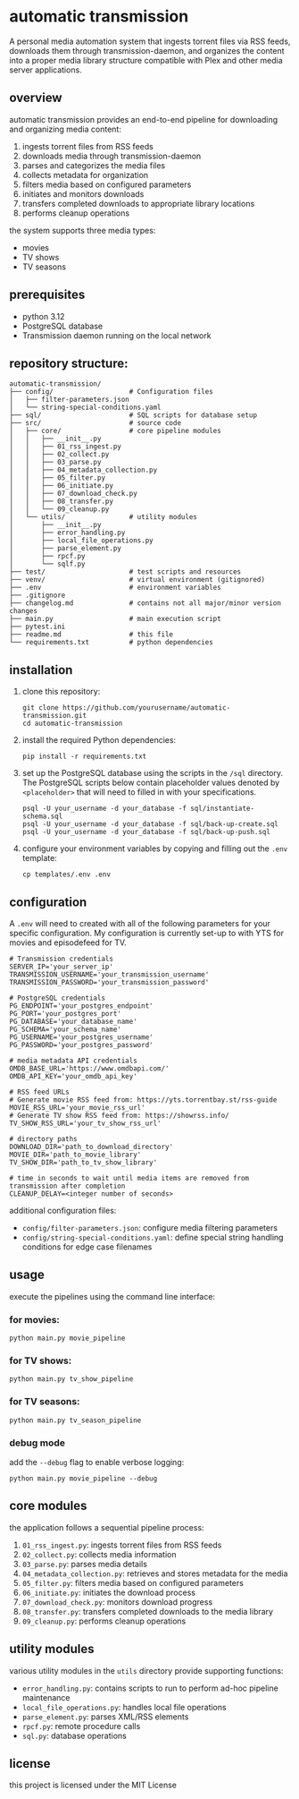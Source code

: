 # automatic transmission

A personal media automation system that ingests torrent files via RSS feeds, downloads them through transmission-daemon, and organizes the content into a proper media library structure compatible with Plex and other media server applications.

## overview

automatic transmission provides an end-to-end pipeline for downloading and organizing media content:

1. ingests torrent files from RSS feeds
2. downloads media through transmission-daemon
3. parses and categorizes the media files
4. collects metadata for organization
5. filters media based on configured parameters
6. initiates and monitors downloads
7. transfers completed downloads to appropriate library locations
8. performs cleanup operations

the system supports three media types:
- movies
- TV shows
- TV seasons

## prerequisites

- python 3.12
- PostgreSQL database
- Transmission daemon running on the local network

## repository structure:

```
automatic-transmission/
├── config/                   # Configuration files
│   ├── filter-parameters.json
│   └── string-special-conditions.yaml
├── sql/                      # SQL scripts for database setup
├── src/                      # source code
│   ├── core/                 # core pipeline modules
│   │   ├── __init__.py
│   │   ├── 01_rss_ingest.py
│   │   ├── 02_collect.py
│   │   ├── 03_parse.py
│   │   ├── 04_metadata_collection.py
│   │   ├── 05_filter.py
│   │   ├── 06_initiate.py
│   │   ├── 07_download_check.py
│   │   ├── 08_transfer.py
│   │   └── 09_cleanup.py
│   └── utils/                # utility modules
│       ├── __init__.py
│       ├── error_handling.py
│       ├── local_file_operations.py
│       ├── parse_element.py
│       ├── rpcf.py
│       └── sqlf.py
├── test/                     # test scripts and resources
├── venv/                     # virtual environment (gitignored)
├── .env                      # environment variables
├── .gitignore
├── changelog.md              # contains not all major/minor version changes
├── main.py                   # main execution script
├── pytest.ini
├── readme.md                 # this file
└── requirements.txt          # python dependencies
```

## installation

1. clone this repository:
   ```
   git clone https://github.com/yourusername/automatic-transmission.git
   cd automatic-transmission
   ```

2. install the required Python dependencies:
   ```
   pip install -r requirements.txt
   ```

3. set up the PostgreSQL database using the scripts in the `/sql` directory. The PostgreSQL scripts below contain placeholder values denoted by `<placeholder>` that will need to filled in with your specifications.
      
   ```
   psql -U your_username -d your_database -f sql/instantiate-schema.sql
   psql -U your_username -d your_database -f sql/back-up-create.sql
   psql -U your_username -d your_database -f sql/back-up-push.sql
   ```

4. configure your environment variables by copying and filling out the `.env` template:
   ```
   cp templates/.env .env
   ```

## configuration

A `.env` will need to created with all of the following parameters for your specific configuration. My configuration is currently set-up to with YTS for movies and episodefeed for TV.

```
# Transmission credentials
SERVER_IP='your_server_ip'
TRANSMISSION_USERNAME='your_transmission_username'
TRANSMISSION_PASSWORD='your_transmission_password'

# PostgreSQL credentials
PG_ENDPOINT='your_postgres_endpoint'
PG_PORT='your_postgres_port'
PG_DATABASE='your_database_name'
PG_SCHEMA='your_schema_name'
PG_USERNAME='your_postgres_username'
PG_PASSWORD='your_postgres_password'

# media metadata API credentials
OMDB_BASE_URL='https://www.omdbapi.com/'
OMDB_API_KEY='your_omdb_api_key'

# RSS feed URLs
# Generate movie RSS feed from: https://yts.torrentbay.st/rss-guide
MOVIE_RSS_URL='your_movie_rss_url'
# Generate TV show RSS feed from: https://showrss.info/
TV_SHOW_RSS_URL='your_tv_show_rss_url'

# directory paths
DOWNLOAD_DIR='path_to_download_directory'
MOVIE_DIR='path_to_movie_library'
TV_SHOW_DIR='path_to_tv_show_library'

# time in seconds to wait until media items are removed from transmission after completion
CLEANUP_DELAY=<integer number of seconds>
```

additional configuration files:
- `config/filter-parameters.json`: configure media filtering parameters
- `config/string-special-conditions.yaml`: define special string handling conditions for edge case filenames

## usage

execute the pipelines using the command line interface:

### for movies:
```
python main.py movie_pipeline
```

### for TV shows:
```
python main.py tv_show_pipeline
```

### for TV seasons:
```
python main.py tv_season_pipeline
```

### debug mode
add the `--debug` flag to enable verbose logging:
```
python main.py movie_pipeline --debug
```

## core modules

the application follows a sequential pipeline process:

1. `01_rss_ingest.py`: ingests torrent files from RSS feeds
2. `02_collect.py`: collects media information
3. `03_parse.py`: parses media details
4. `04_metadata_collection.py`: retrieves and stores metadata for the media
5. `05_filter.py`: filters media based on configured parameters
6. `06_initiate.py`: initiates the download process
7. `07_download_check.py`: monitors download progress
8. `08_transfer.py`: transfers completed downloads to the media library
9. `09_cleanup.py`: performs cleanup operations

## utility modules

various utility modules in the `utils` directory provide supporting functions:
- `error_handling.py`: contains scripts to run to perform ad-hoc pipeline maintenance
- `local_file_operations.py`: handles local file operations
- `parse_element.py`: parses XML/RSS elements
- `rpcf.py`: remote procedure calls
- `sql.py`: database operations
 

## license

this project is licensed under the MIT License